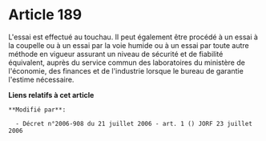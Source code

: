 # Article 189

L'essai est effectué au touchau. Il peut également être procédé à un essai à la coupelle ou à un essai par la voie humide ou
à un essai par toute autre méthode en vigueur assurant un niveau de sécurité et de fiabilité équivalent, auprès du service
commun des laboratoires du ministère de l'économie, des finances et de l'industrie lorsque le bureau de garantie l'estime
nécessaire.

**Liens relatifs à cet article**

	**Modifié par**:

	  - Décret n°2006-908 du 21 juillet 2006 - art. 1 () JORF 23 juillet 2006
